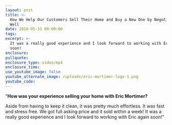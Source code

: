 ```yaml
---
layout: post
title: >-
  How We Help Our Customers Sell Their Home and Buy a New One by Negotiating
  Well
date: 2018-05-31 00:00:00
tags:
excerpt: >-
  It was a really good experience and I look forward to working with Eric again
  soon!
enclosure:
pullquote:
enclosure_type: video/mp4
enclosure_time:
use_youtube_image: false
youtube_alternate_image: /uploads/eric-mortimer-logo-1.png
youtube_code:
---
```


"**How was your experience selling your home with Eric Mortimer?**

Aside from having to keep it clean, it was pretty much effortless. It was fast and stress free. We got full asking price and it sold within a week! It was a really good experience and I look forward to working with Eric again soon!"